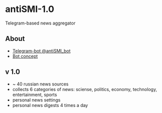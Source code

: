 # antiSMI-1.0
Telegram-based news aggregator



## About
* [Telegram-bot @antiSMI_bot](https://t.me/antiSMI_bot)
* [Bot concept](https://1drv.ms/p/s!AhSi3BGNZZG0wIYqQnmkjIZzLdG4bQ?e=HpIGLe "Презентация")

## v 1.0
* ~ 40 russian news sources
* collects 6 categories of news: sciense, politics, economy, technology, entertainment, sports
* personal news settings
* personal news digests 4 times a day
